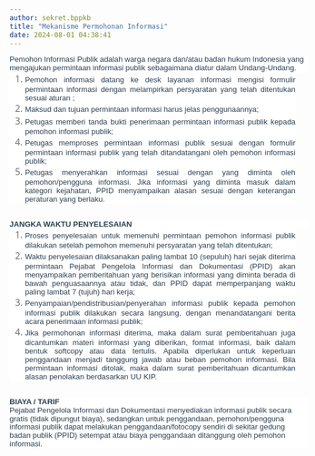 ```yaml
---
author: sekret.bppkb
title: "Mekanisme Permohonan Informasi"
date: 2024-08-01 04:38:41
---
```

<p class="MsoNormal" style="box-sizing: border-box; margin-block: 0.1em; margin: 0cm -16.5pt 0.0001pt 0cm; color: #666666; font-family: 'Open Sans', Arial, Helvetica, sans-serif; font-size: 16px; background-color: #ffffff; line-height: 1.1; text-align: left;"><span style="box-sizing: border-box; font-size: 10pt; color: #2b3e50; font-family: arial, helvetica, sans-serif;"><span style="vertical-align: inherit;"><span style="vertical-align: inherit;">Pemohon Informasi Publik adalah warga negara dan/atau badan hukum Indonesia yang mengajukan permintaan informasi publik sebagaimana diatur dalam Undang-Undang.</span></span></span></p>

<ol style="box-sizing: border-box; margin-top: 0px; margin-bottom: 30px; color: #666666; font-family: 'Open Sans', Arial, Helvetica, sans-serif; font-size: 16px; background-color: #ffffff; text-align: left;">
<li class="MsoNormal" style="box-sizing: border-box; text-align: justify; line-height: normal;"><span style="box-sizing: border-box; font-size: 10pt; color: #2b3e50; font-family: arial, helvetica, sans-serif;"><span style="vertical-align: inherit;"><span style="vertical-align: inherit;">Pemohon informasi datang ke desk layanan informasi mengisi formulir permintaan informasi dengan melampirkan persyaratan yang telah ditentukan sesuai aturan ;</span></span></span></li>
<li class="MsoNormal" style="box-sizing: border-box; text-align: justify; line-height: normal;"><span style="box-sizing: border-box; font-size: 10pt; color: #2b3e50; font-family: arial, helvetica, sans-serif;"><span style="vertical-align: inherit;"><span style="vertical-align: inherit;">Maksud dan tujuan permintaan informasi harus jelas penggunaannya;</span></span></span></li>
<li class="MsoNormal" style="box-sizing: border-box; text-align: justify; line-height: normal;"><span style="box-sizing: border-box; font-size: 10pt; color: #2b3e50; font-family: arial, helvetica, sans-serif;"><span style="vertical-align: inherit;"><span style="vertical-align: inherit;">Petugas memberi tanda bukti penerimaan permintaan informasi publik kepada pemohon informasi publik;</span></span></span></li>
<li class="MsoNormal" style="box-sizing: border-box; text-align: justify; line-height: normal;"><span style="box-sizing: border-box; font-size: 10pt; color: #2b3e50; font-family: arial, helvetica, sans-serif;"><span style="vertical-align: inherit;"><span style="vertical-align: inherit;">Petugas memproses permintaan informasi publik sesuai dengan formulir permintaan informasi publik yang telah ditandatangani oleh pemohon informasi publik;</span></span></span></li>
<li class="MsoNormal" style="box-sizing: border-box; text-align: justify; line-height: normal;"><span style="box-sizing: border-box; font-size: 10pt; color: #2b3e50; font-family: arial, helvetica, sans-serif;"><span style="vertical-align: inherit;"><span style="vertical-align: inherit;">Petugas menyerahkan informasi sesuai dengan yang diminta oleh pemohon/pengguna informasi. Jika informasi yang diminta masuk dalam kategori kejahatan, PPID menyampaikan alasan sesuai dengan keterangan peraturan yang berlaku.</span></span></span></li>
</ol>

<p class="MsoNormal" style="box-sizing: border-box; margin-block: 0.1em; margin: 0cm -16.5pt 0.0001pt 0cm; color: #666666; font-family: 'Open Sans', Arial, Helvetica, sans-serif; font-size: 16px; background-color: #ffffff; line-height: 1.1; text-align: left;"><span style="box-sizing: border-box; font-size: 10pt; color: #2b3e50; font-family: arial, helvetica, sans-serif;"><span style="box-sizing: border-box; font-weight: bolder;"><span style="vertical-align: inherit;"><span style="vertical-align: inherit;">JANGKA WAKTU PENYELESAIAN</span></span></span></span></p>

<ol style="box-sizing: border-box; margin-top: 0px; margin-bottom: 30px; color: #666666; font-family: 'Open Sans', Arial, Helvetica, sans-serif; font-size: 16px; background-color: #ffffff; text-align: left;">
<li class="MsoNormal" style="box-sizing: border-box; text-align: justify; line-height: normal;"><span style="box-sizing: border-box; color: #2b3e50; font-size: 10pt; font-family: arial, helvetica, sans-serif;"><span style="vertical-align: inherit;"><span style="vertical-align: inherit;">Proses penyelesaian untuk memenuhi permintaan pemohon informasi publik dilakukan setelah pemohon memenuhi persyaratan yang telah ditentukan;</span></span></span></li>
<li class="MsoNormal" style="box-sizing: border-box; text-align: justify; line-height: normal;"><span style="box-sizing: border-box; color: #2b3e50; font-size: 10pt; font-family: arial, helvetica, sans-serif;"><span style="vertical-align: inherit;"><span style="vertical-align: inherit;">Waktu penyelesaian dilaksanakan paling lambat 10 (sepuluh) hari sejak diterima permintaan Pejabat Pengelola Informasi dan Dokumentasi (PPID) akan menyampaikan pemberitahuan yang berisikan informasi yang diminta berada di bawah penguasaannya atau tidak, dan PPID dapat memperpanjang waktu paling lambat 7 (tujuh) hari kerja;</span></span></span></li>
<li class="MsoNormal" style="box-sizing: border-box; text-align: justify; line-height: normal;"><span style="box-sizing: border-box; color: #2b3e50; font-size: 10pt; font-family: arial, helvetica, sans-serif;"><span style="vertical-align: inherit;"><span style="vertical-align: inherit;">Penyampaian/pendistribusian/penyerahan informasi publik kepada pemohon informasi publik dilakukan secara langsung, dengan menandatangani berita acara penerimaan informasi publik;</span></span></span></li>
<li class="MsoNormal" style="box-sizing: border-box; text-align: justify; line-height: normal;"><span style="box-sizing: border-box; color: #2b3e50; font-size: 10pt; font-family: arial, helvetica, sans-serif;"><span style="vertical-align: inherit;"><span style="vertical-align: inherit;">Jika permohonan informasi diterima, maka dalam surat pemberitahuan juga dicantumkan materi informasi yang diberikan, format informasi, baik dalam bentuk softcopy atau data tertulis. Apabila diperlukan untuk keperluan penggandaan menjadi tanggung jawab atau beban pemohon informasi. Bila permintaan informasi ditolak, maka dalam surat pemberitahuan dicantumkan alasan penolakan berdasarkan UU KIP.</span></span></span></li>
</ol>

<p class="MsoNormal" style="box-sizing: border-box; margin-block: 0.1em; margin: 0cm -16.5pt 0.0001pt 0cm; color: #666666; font-family: 'Open Sans', Arial, Helvetica, sans-serif; font-size: 16px; background-color: #ffffff; line-height: 1.1; text-align: left;"><span style="box-sizing: border-box; font-size: 10pt; color: #2b3e50; font-family: arial, helvetica, sans-serif;"><span style="box-sizing: border-box; font-weight: bolder;"><span style="vertical-align: inherit;"><span style="vertical-align: inherit;">BIAYA / TARIF</span></span></span></span></p>

<p class="MsoNormal" style="box-sizing: border-box; margin-block: 0.1em; margin: 0cm -16.5pt 0.0001pt 0cm; color: #666666; font-family: 'Open Sans', Arial, Helvetica, sans-serif; font-size: 16px; background-color: #ffffff; line-height: 1.1; text-align: left;"><span style="box-sizing: border-box; color: #2b3e50; font-size: 10pt; font-family: arial, helvetica, sans-serif;"><span style="vertical-align: inherit;"><span style="vertical-align: inherit;">Pejabat Pengelola Informasi dan Dokumentasi menyediakan informasi publik secara gratis (tidak dipungut biaya), sedangkan untuk penggandaan, pemohon/pengguna informasi publik dapat melakukan penggandaan/fotocopy sendiri di sekitar gedung badan publik (PPID) setempat atau biaya penggandaan ditanggung oleh pemohon informasi.</span></span></span></p>
